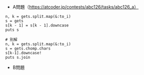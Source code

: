 - A問題（https://atcoder.jp/contests/abc126/tasks/abc126_a）

```
n, k = gets.split.map(&:to_i)
s = gets
s[k - 1] = s[k - 1].downcase
puts s

# 別解
n, k = gets.split.map(&:to_i)
s = gets.chomp.chars
s[k-1].downcase!
puts s.join
```

- B問題
```

```
